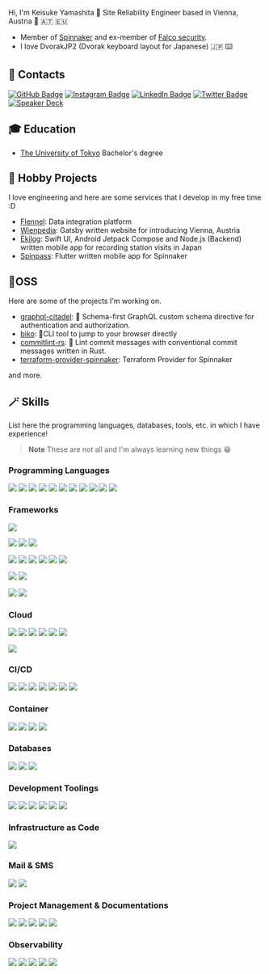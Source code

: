 Hi, I'm Keisuke Yamashita 👋  Site Reliability Engineer based in Vienna, Austria 🏰 🇦🇹 🇪🇺

* Member of [Spinnaker](https://github.com/spinnaker) and ex-member of [Falco security](https://github.com/falcosecurity).
* I love DvorakJP2 (Dvorak keyboard layout for Japanese) 🇯🇵 ⌨️

## 📮 Contacts

[![GitHub Badge](https://img.shields.io/badge/-GitHub-000?style=flat&logo=Github&logoColor=white)](https://github.com/KeisukeYamashita)
[![Instagram Badge](https://img.shields.io/badge/-Instagram-e4405f?style=flat&logo=instagram&logoColor=white&link=https://twitter.com/_k_e_k_e)](https://www.instagram.com/1995yamashita/)
[![LinkedIn Badge](https://img.shields.io/badge/-LinkedIn-0077b5?style=flat&logo=linkedin&logoColor=white&link=https://twitter.com/_k_e_k_e)](https://www.linkedin.com/in/keisukeyamashita-816906136/)
[![Twitter Badge](https://img.shields.io/badge/-Twitter-1ca0f1?style=flat&logo=twitter&logoColor=white&link=https://twitter.com/_k_e_k_e)](https://twitter.com/_k_e_k_e)
[![Speaker Deck](https://img.shields.io/badge/Speaker_Deck-0?style=flat&logo=speaker-deck&color=009287&logoColor=white)](https://speakerdeck.com/keisukeyamashita)

## 🎓 Education

* [The University of Tokyo](https://www.u-tokyo.ac.jp/) Bachelor's degree

## 🎁 Hobby Projects

I love engineering and here are some services that I develop in my free time :D

* [Flennel](https://flennel.com): Data integration platform
* [Wienpedia](https://www.wienpedia.at): Gatsby written website for introducing Vienna, Austria
* [Ekilog](https://www.ekilog.app): Swift UI, Android Jetpack Compose and Node.js (Backend) written mobile app for recording station visits in Japan
* [Spinpass](https://spinpass.info): Flutter written mobile app for Spinnaker

## 🔨OSS

Here are some of the projects I'm working on.

* [graphql-citadel](https://github.com/KeraphQL/graphql-citadel): 🏰 Schema-first GraphQL custom schema directive for authentication and authorization.
* [biko](https://github.com/KeisukeYamashita/biko): 🗻CLI tool to jump to your browser directly
* [commitlint-rs](https://github.com/KeisukeYamashita/commitlint-rs): 🔦 Lint commit messages with conventional commit messages written in Rust.
* [terraform-provider-spinnaker](https://github.com/mercari/terraform-provider-spinnaker): Terraform Provider for Spinnaker

and more.

## 🪄 Skills

List here the programming languages, databases, tools, etc. in which I have experience!

> **Note**
> These are not all and I'm always learning new things 😁

### Programming Languages

[![](https://img.shields.io/badge/-Bash-4eaa25?style=flat&logoColor=white&logo=gnu-bash)](https://github.com/KeisukeYamashita)
[![](https://img.shields.io/badge/-Dart-0175C2?style=flat&logoColor=white&logo=dart)](https://github.com/KeisukeYamashita)
[![](https://img.shields.io/badge/-Deno-000000?style=flat&logoColor=white&logo=deno)](https://github.com/KeisukeYamashita)
[![](https://img.shields.io/badge/-Kotlin-7F52FF?style=flat&logoColor=white&logo=kotlin)](https://github.com/KeisukeYamashita)
[![](https://img.shields.io/badge/-Go-00ADD8?style=flat&logoColor=white&logo=go)](https://github.com/KeisukeYamashita)
[![](https://img.shields.io/badge/-JavaScript-F7DF1E?style=flat&logoColor=white&logo=javascript)](https://github.com/KeisukeYamashita)
[![](https://img.shields.io/badge/-Python-3776AB?style=flat&logoColor=white&logo=python)](https://github.com/KeisukeYamashita)
[![](https://img.shields.io/badge/-Rust-000000?style=flat&logoColor=white&logo=rust)](https://github.com/KeisukeYamashita)
[![](https://img.shields.io/badge/-Swift-F05138?style=flat&logoColor=white&logo=swift)](https://github.com/KeisukeYamashita)
[![](https://img.shields.io/badge/-TypeScript-007ACC?style=flat&logoColor=white&logo=typescript)](https://github.com/KeisukeYamashita)
[![](https://img.shields.io/badge/-YAML-CB171E?style=flat&logoColor=white&logo=yaml)](https://github.com/KeisukeYamashita)

### Frameworks

[![](https://img.shields.io/badge/-Flutter-02569B?style=flat&logoColor=white&logo=flutter)](https://github.com/KeisukeYamashita)

[![](https://img.shields.io/badge/-Chakura%20UI-319795?style=flat&logoColor=white&logo=chakraui)](https://github.com/KeisukeYamashita)
[![](https://img.shields.io/badge/-DaisyUI-5A0EF8?style=flat&logoColor=white&logo=daisyui)](https://github.com/KeisukeYamashita)
[![](https://img.shields.io/badge/-Tailwind%20CSS-06B6D4?style=flat&logoColor=white&logo=tailwindcss)](https://github.com/KeisukeYamashita)

[![](https://img.shields.io/badge/-Astro-BC52EE?style=flat&logoColor=white&logo=astro)](https://github.com/KeisukeYamashita)
[![](https://img.shields.io/badge/-Gatsby-663399?style=flat&logoColor=white&logo=gatsby)](https://github.com/KeisukeYamashita)
[![](https://img.shields.io/badge/-Next.js-000000?style=flat&logoColor=white&logo=nextdotjs)](https://github.com/KeisukeYamashita)
[![](https://img.shields.io/badge/-React-61DAFB?style=flat&logoColor=white&logo=react)](https://github.com/KeisukeYamashita)
[![](https://img.shields.io/badge/-React%20Hook%20Form-EC5990?style=flat&logoColor=white&logo=reacthookform)](https://github.com/KeisukeYamashita)
[![](https://img.shields.io/badge/-Prisma-2D3748?style=flat&logoColor=white&logo=prisma)](https://github.com/KeisukeYamashita)

[![](https://img.shields.io/badge/-Electron-47848F?style=flat&logoColor=white&logo=electron)](https://github.com/KeisukeYamashita)
[![](https://img.shields.io/badge/-Electron%20Builder-000000?style=flat&logoColor=white&logo=electron-builder)](https://github.com/KeisukeYamashita)

[![](https://img.shields.io/badge/-Apollo%20GraphQL-311C87?style=flat&logoColor=white&logo=apollographql)](https://github.com/KeisukeYamashita)
[![](https://img.shields.io/badge/-GraphQL-E10098?style=flat&logoColor=white&logo=graphql)](https://github.com/KeisukeYamashita)

### Cloud

[![](https://img.shields.io/badge/-AWS-232F3E?style=flat&logoColor=white&logo=amazon-aws)](https://github.com/KeisukeYamashita)
[![](https://img.shields.io/badge/-Cloudflare-F38020?style=flat&logoColor=white&logo=cloudflare)](https://github.com/KeisukeYamashita)
[![](https://img.shields.io/badge/-Fastly-FF282D?style=flat&logoColor=white&logo=fastly)](https://github.com/KeisukeYamashita)
[![](https://img.shields.io/badge/-Firebase-FFCA28?style=flat&logoColor=white&logo=firebase)](https://github.com/KeisukeYamashita)
[![](https://img.shields.io/badge/-GCP-4285F4?style=flat&logoColor=white&logo=google-cloud)](https://github.com/KeisukeYamashita)
[![](https://img.shields.io/badge/-Supabase-3FCF8E?style=flat&logoColor=white&logo=supabase)](https://github.com/KeisukeYamashita)

[![](https://img.shields.io/badge/-Netlify-00C7B7?style=flat&logoColor=white&logo=netlify)](https://github.com/KeisukeYamashita)

### CI/CD

[![](https://img.shields.io/badge/-Argo-EF7B4D?style=flat&logoColor=white&logo=argo)](https://github.com/KeisukeYamashita)
[![](https://img.shields.io/badge/-CircleCI-343434?style=flat&logoColor=white&logo=circleci)](https://github.com/KeisukeYamashita)
[![](https://img.shields.io/badge/-Drone-212121?style=flat&logoColor=white&logo=drone)](https://github.com/KeisukeYamashita)
[![](https://img.shields.io/badge/-GitHub%20Actions-2088FF?style=flat&logoColor=white&logo=github-actions)](https://github.com/KeisukeYamashita)
[![](https://img.shields.io/badge/-Spinnaker-139bb4?style=flat&logoColor=white&logo=spinnaker)](https://github.com/KeisukeYamashita)
[![](https://img.shields.io/badge/-Tekton-FD495C?style=flat&logoColor=white&logo=tekton)](https://github.com/KeisukeYamashita)
[![](https://img.shields.io/badge/-Turborepo-EF4444?style=flat&logoColor=white&logo=turborepo)](https://github.com/KeisukeYamashita)

### Container

[![](https://img.shields.io/badge/-Docker-2496ed?style=flat&logoColor=white&logo=docker)](https://github.com/KeisukeYamashita)
[![](https://img.shields.io/badge/-Kubernetes-326CE5?style=flat&logoColor=white&logo=kubernetes)](https://github.com/KeisukeYamashita)
[![](https://img.shields.io/badge/-Knative-0865AD?style=flat&logoColor=white&logo=knative)](https://github.com/KeisukeYamashita)
[![](https://img.shields.io/badge/-Helm-0F1689?style=flat&logoColor=white&logo=helm)](https://github.com/KeisukeYamashita)

### Databases

[![](https://img.shields.io/badge/-MySQL-4479a1?style=flat&logoColor=white&logo=mysql)](https://github.com/KeisukeYamashita)
[![](https://img.shields.io/badge/-Redis-DC382D?style=flat&logoColor=white&logo=redis)](https://github.com/KeisukeYamashita)
[![](https://img.shields.io/badge/-Postgres-4169E1?style=flat&logoColor=white&logo=postgresql)](https://github.com/KeisukeYamashita)

### Development Toolings

[![](https://img.shields.io/badge/-1Password-0094F5?style=flat&logoColor=white&logo=1password)](https://github.com/KeisukeYamashita)
[![](https://img.shields.io/badge/-Alfred-5C1F87?style=flat&logoColor=white&logo=alfred)](https://github.com/KeisukeYamashita)
[![](https://img.shields.io/badge/-Android%20Studio-3DDC84?style=flat&logoColor=white&logo=android)](https://github.com/KeisukeYamashita)
[![](https://img.shields.io/badge/-Raycast-FF6363?style=flat&logoColor=white&logo=raycast)](https://github.com/KeisukeYamashita)
[![](https://img.shields.io/badge/-RenovateBot-1A1F6C?style=flat&logoColor=white&logo=renovatebot)](https://github.com/KeisukeYamashita)
[![](https://img.shields.io/badge/-Visual%20Studio%20Code-5C2D91?style=flat&logoColor=white&logo=visual-studio)](https://github.com/KeisukeYamashita)

### Infrastructure as Code

[![](https://img.shields.io/badge/-Terraform-623CE4?style=flat&logoColor=white&logo=terraform)](https://github.com/KeisukeYamashita)

### Mail & SMS

[![](https://img.shields.io/badge/-Mailgun-F06B66?style=flat&logoColor=white&logo=mailgun)](https://github.com/KeisukeYamashita)
[![](https://img.shields.io/badge/-Twilio-F22F46?style=flat&logoColor=white&logo=twilio)](https://github.com/KeisukeYamashita)

### Project Management & Documentations

[![](https://img.shields.io/badge/-Asana-F06A6A?style=flat&logoColor=white&logo=asana)](https://github.com/KeisukeYamashita)
[![](https://img.shields.io/badge/-Atlassian-0052CC?style=flat&logoColor=white&logo=atlassian)](https://github.com/KeisukeYamashita)
[![](https://img.shields.io/badge/-Docusaurus-3ECC5F?style=flat&logoColor=white&logo=docusaurus)](https://github.com/KeisukeYamashita)
[![](https://img.shields.io/badge/-Clockify-03A9F4?style=flat&logoColor=white&logo=clockify)](https://github.com/KeisukeYamashita)
[![](https://img.shields.io/badge/-Notion-000000?style=flat&logoColor=white&logo=notion)](https://github.com/KeisukeYamashita)

### Observability

[![](https://img.shields.io/badge/-Datadog-632CA6?style=flat&logoColor=white&logo=datadog)](https://github.com/KeisukeYamashita)
[![](https://img.shields.io/badge/-Grafana-F46800?style=flat&logoColor=white&logo=grafana)](https://github.com/KeisukeYamashita)
[![](https://img.shields.io/badge/-OpenTelemetry-000000?style=flat&logoColor=white&logo=opentelemetry)](https://github.com/KeisukeYamashita)
[![](https://img.shields.io/badge/-Prometheus-E6522C?style=flat&logoColor=white&logo=prometheus)](https://github.com/KeisukeYamashita)
[![](https://img.shields.io/badge/-Sentry-FB4226?style=flat&logoColor=white&logo=sentry)](https://github.com/KeisukeYamashita)
